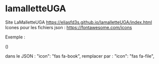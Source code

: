# lamalletteUGA
Site LaMalletteUGA
https://eliasfd3s.github.io/lamalletteUGA/index.html
Icones pour les fichiers json  :  https://fontawesome.com/icons

Exemple : 

(<i class="fa-solid fa-file"></i>)

dans le JSON : 
          "icon": "fas fa-book",
          remplacer par : 
          "icon": "fas fa-file",
